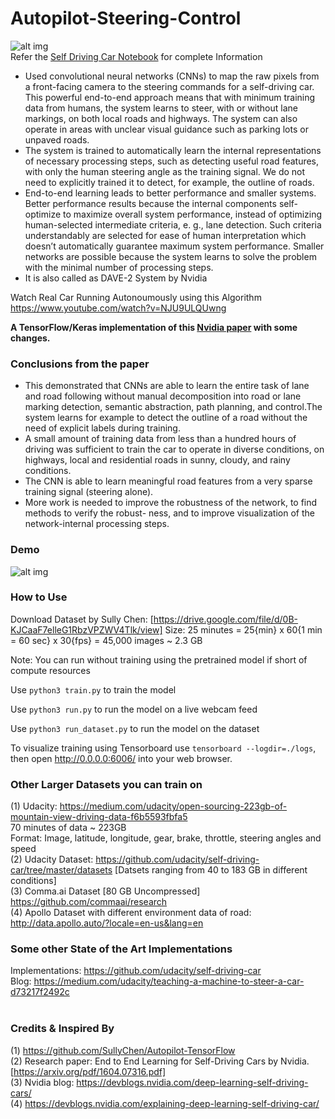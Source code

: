 # Autopilot-Steering-Control
![alt img](https://cdn-images-1.medium.com/max/868/0*7dReqQXElneHBWUr.jpg)<br>
Refer the [Self Driving Car Notebook](./Self_Driving_Car_Notebook.ipynb) for complete Information <br>

* Used convolutional neural networks (CNNs) to map the raw pixels from a front-facing camera to the steering commands for a self-driving car. This powerful end-to-end approach means that with minimum training data from humans, the system learns to steer, with or without lane markings, on both local roads and highways. The system can also operate in areas with unclear visual guidance such as parking lots or unpaved roads.
* The system is trained to automatically learn the internal representations of necessary processing steps, such as detecting useful road features, with only the human steering angle as the training signal. We do not need to explicitly trained it to detect, for example, the outline of roads.
* End-to-end learning leads to better performance and smaller systems. Better performance results because the internal components self-optimize to maximize overall system performance, instead of optimizing human-selected intermediate criteria, e. g., lane detection. Such criteria understandably are selected for ease of human interpretation which doesn’t automatically guarantee maximum system performance. Smaller networks are possible because the system learns to solve the problem with the minimal number of processing steps.
* It is also called as DAVE-2 System by Nvidia

Watch Real Car Running Autonoumously using this Algorithm
https://www.youtube.com/watch?v=NJU9ULQUwng

<b>A TensorFlow/Keras implementation of this [Nvidia paper](https://arxiv.org/pdf/1604.07316.pdf) with some changes.</b>

### Conclusions from the paper
* This demonstrated that CNNs are able to learn the entire task of lane and road following without manual decomposition into road or lane marking detection, semantic abstraction, path planning, and control.The system learns for example to detect the outline of a road without the need of explicit labels during training. 
* A small amount of training data from less than a hundred hours of driving was sufficient to train the car to operate in diverse conditions, on highways, local and residential roads in sunny, cloudy, and rainy conditions. 
* The CNN is able to learn meaningful road features from a very sparse training signal (steering alone).
* More work is needed to improve the robustness of the network, to find methods to verify the robust- ness, and to improve visualization of the network-internal processing steps.

### Demo
![alt img](./self_driving_car_gif.gif)<br>

### How to Use
Download Dataset by Sully Chen: [https://drive.google.com/file/d/0B-KJCaaF7elleG1RbzVPZWV4Tlk/view]
Size: 25 minutes = 25{min} x 60{1 min = 60 sec} x 30{fps} = 45,000 images ~ 2.3 GB

Note: You can run without training using the pretrained model if short of compute resources

Use `python3 train.py` to train the model

Use `python3 run.py` to run the model on a live webcam feed

Use `python3 run_dataset.py` to run the model on the dataset

To visualize training using Tensorboard use `tensorboard --logdir=./logs`, then open http://0.0.0.0:6006/ into your web browser.

### Other Larger Datasets you can train on
(1) Udacity: https://medium.com/udacity/open-sourcing-223gb-of-mountain-view-driving-data-f6b5593fbfa5<br>
70 minutes of data ~ 223GB<br>
Format: Image, latitude, longitude, gear, brake, throttle, steering angles and speed<br>
(2) Udacity Dataset: https://github.com/udacity/self-driving-car/tree/master/datasets [Datsets ranging from 40 to 183 GB in different conditions]<br>
(3) Comma.ai Dataset [80 GB Uncompressed] https://github.com/commaai/research<br>
(4) Apollo Dataset with different environment data of road: http://data.apollo.auto/?locale=en-us&lang=en<br>

### Some other State of the Art Implementations
Implementations: https://github.com/udacity/self-driving-car<br>
Blog: https://medium.com/udacity/teaching-a-machine-to-steer-a-car-d73217f2492c<br><br>

### Credits & Inspired By
(1) https://github.com/SullyChen/Autopilot-TensorFlow<br>
(2) Research paper: End to End Learning for Self-Driving Cars by Nvidia. [https://arxiv.org/pdf/1604.07316.pdf]<br>
(3) Nvidia blog: https://devblogs.nvidia.com/deep-learning-self-driving-cars/ <br>
(4) https://devblogs.nvidia.com/explaining-deep-learning-self-driving-car/